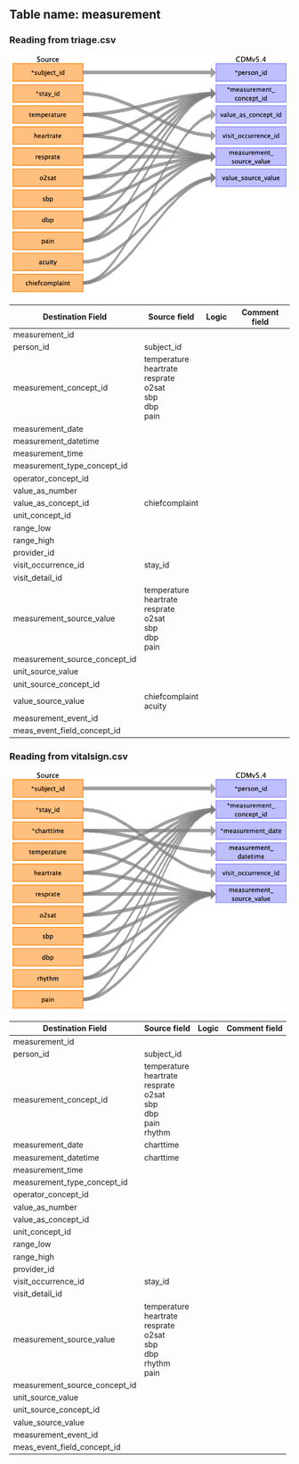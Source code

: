 ## Table name: measurement

### Reading from triage.csv

![](md_files/image6.png)

| Destination Field | Source field | Logic | Comment field |
| --- | --- | --- | --- |
| measurement_id |  |  |  |
| person_id | subject_id |  |  |
| measurement_concept_id | temperature<br>heartrate<br>resprate<br>o2sat<br>sbp<br>dbp<br>pain |  |  |
| measurement_date |  |  |  |
| measurement_datetime |  |  |  |
| measurement_time |  |  |  |
| measurement_type_concept_id |  |  |  |
| operator_concept_id |  |  |  |
| value_as_number |  |  |  |
| value_as_concept_id | chiefcomplaint |  |  |
| unit_concept_id |  |  |  |
| range_low |  |  |  |
| range_high |  |  |  |
| provider_id |  |  |  |
| visit_occurrence_id | stay_id |  |  |
| visit_detail_id |  |  |  |
| measurement_source_value | temperature<br>heartrate<br>resprate<br>o2sat<br>sbp<br>dbp<br>pain |  |  |
| measurement_source_concept_id |  |  |  |
| unit_source_value |  |  |  |
| unit_source_concept_id |  |  |  |
| value_source_value | chiefcomplaint<br>acuity |  |  |
| measurement_event_id |  |  |  |
| meas_event_field_concept_id |  |  |  |

### Reading from vitalsign.csv

![](md_files/image7.png)

| Destination Field | Source field | Logic | Comment field |
| --- | --- | --- | --- |
| measurement_id |  |  |  |
| person_id | subject_id |  |  |
| measurement_concept_id | temperature<br>heartrate<br>resprate<br>o2sat<br>sbp<br>dbp<br>pain<br>rhythm |  |  |
| measurement_date | charttime |  |  |
| measurement_datetime | charttime |  |  |
| measurement_time |  |  |  |
| measurement_type_concept_id |  |  |  |
| operator_concept_id |  |  |  |
| value_as_number |  |  |  |
| value_as_concept_id |  |  |  |
| unit_concept_id |  |  |  |
| range_low |  |  |  |
| range_high |  |  |  |
| provider_id |  |  |  |
| visit_occurrence_id | stay_id |  |  |
| visit_detail_id |  |  |  |
| measurement_source_value | temperature<br>heartrate<br>resprate<br>o2sat<br>sbp<br>dbp<br>rhythm<br>pain |  |  |
| measurement_source_concept_id |  |  |  |
| unit_source_value |  |  |  |
| unit_source_concept_id |  |  |  |
| value_source_value |  |  |  |
| measurement_event_id |  |  |  |
| meas_event_field_concept_id |  |  |  |

